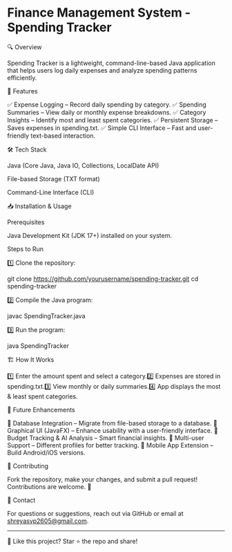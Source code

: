 # Finance Management System - Spending Tracker

🔍 Overview

Spending Tracker is a lightweight, command-line-based Java application that helps users log daily expenses and analyze spending patterns efficiently.

🚀 Features

✅ Expense Logging – Record daily spending by category.
✅ Spending Summaries – View daily or monthly expense breakdowns.
✅ Category Insights – Identify most and least spent categories.
✅ Persistent Storage – Saves expenses in spending.txt.
✅ Simple CLI Interface – Fast and user-friendly text-based interaction.

🛠️ Tech Stack

Java (Core Java, Java IO, Collections, LocalDate API)

File-based Storage (TXT format)

Command-Line Interface (CLI)

📥 Installation & Usage

Prerequisites

Java Development Kit (JDK 17+) installed on your system.

Steps to Run

1️⃣ Clone the repository:

 git clone https://github.com/yourusername/spending-tracker.git
 cd spending-tracker

2️⃣ Compile the Java program:

 javac SpendingTracker.java

3️⃣ Run the program:

 java SpendingTracker

🏗️ How It Works

1️⃣ Enter the amount spent and select a category.2️⃣ Expenses are stored in spending.txt.3️⃣ View monthly or daily summaries.4️⃣ App displays the most & least spent categories.

🎯 Future Enhancements

🔹 Database Integration – Migrate from file-based storage to a database.
🔹 Graphical UI (JavaFX) – Enhance usability with a user-friendly interface.
🔹 Budget Tracking & AI Analysis – Smart financial insights.
🔹 Multi-user Support – Different profiles for better tracking.
🔹 Mobile App Extension – Build Android/iOS versions.

🤝 Contributing

Fork the repository, make your changes, and submit a pull request! Contributions are welcome. 🚀

📩 Contact

For questions or suggestions, reach out via GitHub or email at shreyasvp2605@gmail.com.

----------------------------------------------------------------------------------------------------------------------------------------------------------------------------------

🌟 Like this project? Star ⭐ the repo and share!
